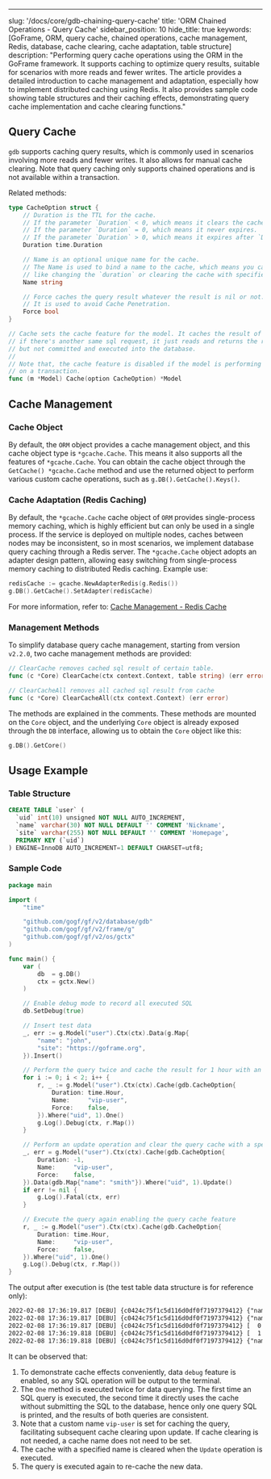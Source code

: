 ---
slug: '/docs/core/gdb-chaining-query-cache'
title: 'ORM Chained Operations - Query Cache'
sidebar_position: 10
hide_title: true
keywords: [GoFrame, ORM, query cache, chained operations, cache management, Redis, database, cache clearing, cache adaptation, table structure]
description: "Performing query cache operations using the ORM in the GoFrame framework. It supports caching to optimize query results, suitable for scenarios with more reads and fewer writes. The article provides a detailed introduction to cache management and adaptation, especially how to implement distributed caching using Redis. It also provides sample code showing table structures and their caching effects, demonstrating query cache implementation and cache clearing functions."

## Query Cache

`gdb` supports caching query results, which is commonly used in scenarios involving more reads and fewer writes. It also allows for manual cache clearing. Note that query caching only supports chained operations and is not available within a transaction.

Related methods:

```go
type CacheOption struct {
    // Duration is the TTL for the cache.
    // If the parameter `Duration` < 0, which means it clears the cache with given `Name`.
    // If the parameter `Duration` = 0, which means it never expires.
    // If the parameter `Duration` > 0, which means it expires after `Duration`.
    Duration time.Duration

    // Name is an optional unique name for the cache.
    // The Name is used to bind a name to the cache, which means you can later control the cache
    // like changing the `duration` or clearing the cache with specified Name.
    Name string

    // Force caches the query result whatever the result is nil or not.
    // It is used to avoid Cache Penetration.
    Force bool
}

// Cache sets the cache feature for the model. It caches the result of the sql, which means
// if there's another same sql request, it just reads and returns the result from cache, it
// but not committed and executed into the database.
//
// Note that, the cache feature is disabled if the model is performing select statement
// on a transaction.
func (m *Model) Cache(option CacheOption) *Model
```

## Cache Management

### Cache Object

By default, the `ORM` object provides a cache management object, and this cache object type is `*gcache.Cache`. This means it also supports all the features of `*gcache.Cache`. You can obtain the cache object through the `GetCache() *gcache.Cache` method and use the returned object to perform various custom cache operations, such as `g.DB().GetCache().Keys()`.

### Cache Adaptation (Redis Caching)

By default, the `*gcache.Cache` cache object of `ORM` provides single-process memory caching, which is highly efficient but can only be used in a single process. If the service is deployed on multiple nodes, caches between nodes may be inconsistent, so in most scenarios, we implement database query caching through a Redis server. The `*gcache.Cache` object adopts an adapter design pattern, allowing easy switching from single-process memory caching to distributed Redis caching. Example use:

```go
redisCache := gcache.NewAdapterRedis(g.Redis())
g.DB().GetCache().SetAdapter(redisCache)
```

For more information, refer to: [Cache Management - Redis Cache](../../缓存管理/缓存管理-Redis缓存.md)

### Management Methods

To simplify database query cache management, starting from version `v2.2.0`, two cache management methods are provided:

```go
// ClearCache removes cached sql result of certain table.
func (c *Core) ClearCache(ctx context.Context, table string) (err error)

// ClearCacheAll removes all cached sql result from cache
func (c *Core) ClearCacheAll(ctx context.Context) (err error)
```

The methods are explained in the comments. These methods are mounted on the `Core` object, and the underlying `Core` object is already exposed through the `DB` interface, allowing us to obtain the `Core` object like this:

```go
g.DB().GetCore()
```

## Usage Example

### Table Structure

```sql
CREATE TABLE `user` (
  `uid` int(10) unsigned NOT NULL AUTO_INCREMENT,
  `name` varchar(30) NOT NULL DEFAULT '' COMMENT 'Nickname',
  `site` varchar(255) NOT NULL DEFAULT '' COMMENT 'Homepage',
  PRIMARY KEY (`uid`)
) ENGINE=InnoDB AUTO_INCREMENT=1 DEFAULT CHARSET=utf8;
```

### Sample Code

```go
package main

import (
    "time"

    "github.com/gogf/gf/v2/database/gdb"
    "github.com/gogf/gf/v2/frame/g"
    "github.com/gogf/gf/v2/os/gctx"
)

func main() {
    var (
        db  = g.DB()
        ctx = gctx.New()
    )

    // Enable debug mode to record all executed SQL
    db.SetDebug(true)

    // Insert test data
    _, err := g.Model("user").Ctx(ctx).Data(g.Map{
        "name": "john",
        "site": "https://goframe.org",
    }).Insert()

    // Perform the query twice and cache the result for 1 hour with an optional cache name
    for i := 0; i < 2; i++ {
        r, _ := g.Model("user").Ctx(ctx).Cache(gdb.CacheOption{
            Duration: time.Hour,
            Name:     "vip-user",
            Force:    false,
        }).Where("uid", 1).One()
        g.Log().Debug(ctx, r.Map())
    }

    // Perform an update operation and clear the query cache with a specified name
    _, err = g.Model("user").Ctx(ctx).Cache(gdb.CacheOption{
        Duration: -1,
        Name:     "vip-user",
        Force:    false,
    }).Data(gdb.Map{"name": "smith"}).Where("uid", 1).Update()
    if err != nil {
        g.Log().Fatal(ctx, err)
    }

    // Execute the query again enabling the query cache feature
    r, _ := g.Model("user").Ctx(ctx).Cache(gdb.CacheOption{
        Duration: time.Hour,
        Name:     "vip-user",
        Force:    false,
    }).Where("uid", 1).One()
    g.Log().Debug(ctx, r.Map())
}
```

The output after execution is (the test table data structure is for reference only):

```html
2022-02-08 17:36:19.817 [DEBU] {c0424c75f1c5d116d0df0f7197379412} {"name":"john","site":"https://goframe.org","uid":1}
2022-02-08 17:36:19.817 [DEBU] {c0424c75f1c5d116d0df0f7197379412} {"name":"john","site":"https://goframe.org","uid":1}
2022-02-08 17:36:19.817 [DEBU] {c0424c75f1c5d116d0df0f7197379412} [  0 ms] [default] [rows:1  ] UPDATE `user` SET `name`='smith' WHERE `uid`=1
2022-02-08 17:36:19.818 [DEBU] {c0424c75f1c5d116d0df0f7197379412} [  1 ms] [default] [rows:1  ] SELECT * FROM `user` WHERE `uid`=1 LIMIT 1
2022-02-08 17:36:19.818 [DEBU] {c0424c75f1c5d116d0df0f7197379412} {"name":"smith","site":"https://goframe.org","uid":1}
```

It can be observed that:

1. To demonstrate cache effects conveniently, data `debug` feature is enabled, so any SQL operation will be output to the terminal.
2. The `One` method is executed twice for data querying. The first time an SQL query is executed, the second time it directly uses the cache without submitting the SQL to the database, hence only one query SQL is printed, and the results of both queries are consistent.
3. Note that a custom name `vip-user` is set for caching the query, facilitating subsequent cache clearing upon update. If cache clearing is not needed, a cache name does not need to be set.
4. The cache with a specified name is cleared when the `Update` operation is executed.
5. The query is executed again to re-cache the new data.